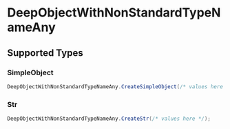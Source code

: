 # DeepObjectWithNonStandardTypeNameAny


## Supported Types

### SimpleObject

```csharp
DeepObjectWithNonStandardTypeNameAny.CreateSimpleObject(/* values here */);
```

### Str

```csharp
DeepObjectWithNonStandardTypeNameAny.CreateStr(/* values here */);
```
